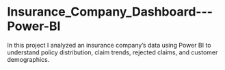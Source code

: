 # Insurance_Company_Dashboard---Power-BI
In this project I analyzed an insurance company’s data using Power BI to understand policy distribution, claim trends, rejected claims, and customer demographics.
